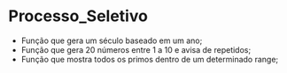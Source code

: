 # Processo_Seletivo

- Função que gera um século baseado em um ano;
- Função que gera 20 números entre 1 a 10 e avisa de repetidos;
- Função que mostra todos os primos dentro de um determinado range;
